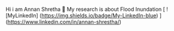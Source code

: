 Hi i am Annan Shretha
📖 My research is about Flood Inundation
[ ![MyLinkedIn] (https://img.shields.io/badge/My-LinkedIn-blue) ]
(https://www.linkedin.com/in/annan-shrestha/)
